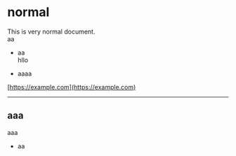 # normal
This is very normal document.  
aa    
- aa  
  hllo

- aaaa

[https://example.com](https://example.com)


---

## aaa

aaa
- aa

